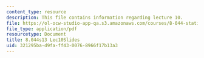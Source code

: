 ```yaml
---
content_type: resource
description: This file contains information regarding lecture 10.
file: https://ol-ocw-studio-app-qa.s3.amazonaws.com/courses/8-044-statistical-physics-i-spring-2013/321295bad9faff4300768966f17b13a3_MIT8_044S13_L10.pdf
file_type: application/pdf
resourcetype: Document
title: 8.044s13 Lec10Slides
uid: 321295ba-d9fa-ff43-0076-8966f17b13a3
---
```

